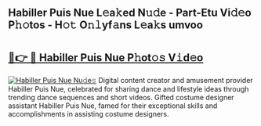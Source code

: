 ## Habiller Puis Nue L𝚎a𝚔ed N𝚞𝚍e - Part-Etu Vi𝚍𝚎o P𝚑𝚘tos - H𝚘𝚝 O𝚗𝚕yf𝚊ns L𝚎a𝚔s umvoo

# <h2><a href="http://kfewow6.oniu.top/?m=Habiller+Puis+Nue">🔗👉 🔴 Habiller Puis Nue P𝚑ot𝚘𝚜 V𝚒d𝚎o</a></h2>

[![Habiller Puis Nue Nu𝚍e𝚜](https://i.imgur.com/0qMVB7G.gif)](http://kfewow6.oniu.top/?m=Habiller+Puis+Nue)
Digital content creator and amusement provider Habiller Puis Nue, celebrated for sharing dance and lifestyle ideas through trending dance sequences and short videos. Gifted costume designer assistant Habiller Puis Nue, famed for their exceptional skills and accomplishments in assisting costume designers.  
